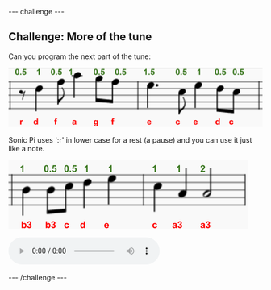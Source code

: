 \--- challenge \---

## Challenge: More of the tune

Can you program the next part of the tune:

![слика екрана](images/tetris-notes4.png)

Sonic Pi uses ':r' in lower case for a rest (a pause) and you can use it just like a note.

![слика екрана](images/tetris-notes5.png)

<div id="audio-preview" class="pdf-hidden">
  <audio controls preload> <source src="resources/tetris-c2.mp3" type="audio/mpeg"> Your browser does not support the <code>audio</code> element. </audio>
</div>

\--- /challenge \---